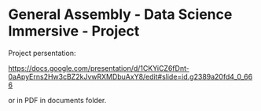 # General Assembly - Data Science Immersive - Project

Project persentation:

<https://docs.google.com/presentation/d/1CKYiCZ6fDnt-0aApyErns2Hw3cBZ2kJvwRXMDbuAxY8/edit#slide=id.g2389a20fd4_0_666>

or in PDF in documents folder.

